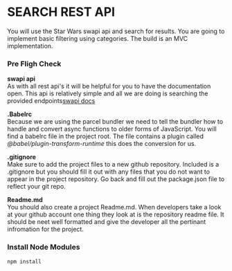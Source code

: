 # SEARCH REST API  
You will use the Star Wars swapi api and search for results. You are going to implement basic filtering using categories. The build is an MVC implementation.

### Pre Fligh Check
__swapi api__  
As with all rest api's it will be helpful for you to have the documentation open. This api is relatively simple and all we are doing is searching the provided endpoints[swapi docs](https://swapi.dev/documentation#start)  

__.Babelrc__  
Because we are using the parcel bundler we need to tell the bundler how to handle and convert async functions to older forms of JavaScript. You will find a babelrc file in the project root. The file contains a plugin called _@babel/plugin-transform-runtime_ this does the conversion for us.

__.gitignore__  
Make sure to add the project files to a new github repository. Included is a .gitignore but you should fill it out with any files that you do not want to appear in the project repository. Go back and fill out the package.json file to reflect your git repo.

__Readme.md__  
You should also create a project Readme.md. When developers take a look at your github account one thing they look at is the repository readme file. It should be neet well formatted and give the developer all the pertinant infromation for the project.


### Install Node Modules
```
npm install
``` 
   


